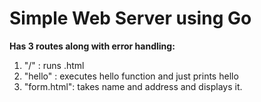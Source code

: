 # Simple Web Server using Go
**Has 3 routes along with error handling:**
1. "/" : runs .html
2. "hello" : executes hello function and just prints hello
3. "form.html": takes name and address and displays it.
